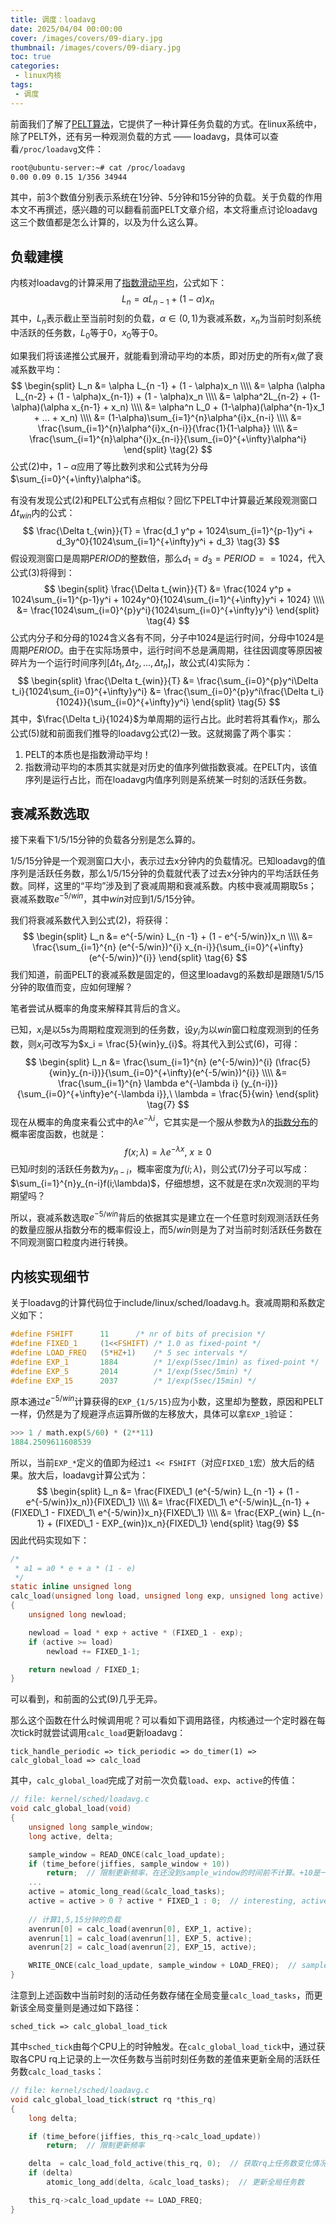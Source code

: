 ```yaml
---
title: 调度：loadavg
date: 2025/04/04 00:00:00
cover: /images/covers/09-diary.jpg
thumbnail: /images/covers/09-diary.jpg
toc: true
categories: 
 - linux内核
tags:
 - 调度
---
```


前面我们了解了[PELT算法](/linux内核-调度：PELT算法/)，它提供了一种计算任务负载的方式。在linux系统中，除了PELT外，还有另一种观测负载的方式 —— loadavg，具体可以查看`/proc/loadavg`文件：

```bash
root@ubuntu-server:~# cat /proc/loadavg 
0.00 0.09 0.15 1/356 34944
```

其中，前3个数值分别表示系统在1分钟、5分钟和15分钟的负载。关于负载的作用本文不再撰述，感兴趣的可以翻看前面PELT文章介绍，本文将重点讨论loadavg这三个数值都是怎么计算的，以及为什么这么算。

<!-- more -->

## 负载建模

内核对loadavg的计算采用了[指数滑动平均](https://zh.wikipedia.org/wiki/%E7%A7%BB%E5%8B%95%E5%B9%B3%E5%9D%87#%E6%8C%87%E6%95%B8%E7%A7%BB%E5%8B%95%E5%B9%B3%E5%9D%87)，公式如下：
$$
L_n = \alpha L_{n -1} + (1 - \alpha)x_n  \tag{1}
$$
其中，$L_n$表示截止至当前时刻的负载，$\alpha \in (0, 1)$为衰减系数，$x_n$为当前时刻系统中活跃的任务数，$L_0$等于0，$x_0$等于0。

如果我们将该递推公式展开，就能看到滑动平均的本质，即对历史的所有${x_i}$做了衰减系数平均：
$$
\begin{split}
L_n &= \alpha L_{n -1} + (1 - \alpha)x_n \\\\
&= \alpha (\alpha L_{n-2} + (1 - \alpha)x_{n-1}) + (1 - \alpha)x_n \\\\
&= \alpha^2L_{n-2} + (1-\alpha)(\alpha x_{n-1} + x_n) \\\\
&= \alpha^n L_0 + (1-\alpha)(\alpha^{n-1}x_1 + ... + x_n) \\\\
&= (1-\alpha)\sum_{i=1}^{n}\alpha^{i}x_{n-i} \\\\
&= \frac{\sum_{i=1}^{n}\alpha^{i}x_{n-i}}{\frac{1}{1-\alpha}} \\\\
&= \frac{\sum_{i=1}^{n}\alpha^{i}x_{n-i}}{\sum_{i=0}^{+\infty}\alpha^i}
\end{split} \tag{2}
$$
公式(2)中，$1-\alpha$应用了等比数列求和公式转为分母$\sum_{i=0}^{+\infty}\alpha^i$。

有没有发现公式(2)和PELT公式有点相似？回忆下PELT中计算最近某段观测窗口$\Delta t_{win}$内的公式：
$$
\frac{\Delta t_{win}}{T} 
= \frac{d_1 y^p + 1024\sum_{i=1}^{p-1}y^i + d_3y^0}{1024\sum_{i=1}^{+\infty}y^i + d_3}  \tag{3}
$$
假设观测窗口是周期$PERIOD$的整数倍，那么$d_1 = d_3 = PERIOD == 1024$，代入公式(3)将得到：
$$
\begin{split}
\frac{\Delta t_{win}}{T}
&= \frac{1024 y^p + 1024\sum_{i=1}^{p-1}y^i + 1024y^0}{1024\sum_{i=1}^{+\infty}y^i + 1024} \\\\
&= \frac{1024\sum_{i=0}^{p}y^i}{1024\sum_{i=0}^{+\infty}y^i}
\end{split}  \tag{4}
$$
公式内分子和分母的1024含义各有不同，分子中1024是运行时间，分母中1024是周期$PERIOD$。由于在实际场景中，运行时间不总是满周期，往往因调度等原因被碎片为一个运行时间序列$[\Delta t_1, \Delta t_2, ..., \Delta t_n]$，故公式(4)实际为：
$$
\begin{split}
\frac{\Delta t_{win}}{T}
&= \frac{\sum_{i=0}^{p}y^i\Delta t_i}{1024\sum_{i=0}^{+\infty}y^i}
&= \frac{\sum_{i=0}^{p}y^i\frac{\Delta t_i}{1024}}{\sum_{i=0}^{+\infty}y^i}
\end{split}  \tag{5}
$$
其中，$\frac{\Delta t_i}{1024}$为单周期的运行占比。此时若将其看作$x_i$，那么公式(5)就和前面我们推导的loadavg公式(2)一致。这就揭露了两个事实：

1. PELT的本质也是指数滑动平均！
2. 指数滑动平均的本质其实就是对历史的值序列做指数衰减。在PELT内，该值序列是运行占比，而在loadavg内值序列则是系统某一时刻的活跃任务数。

## 衰减系数选取

接下来看下1/5/15分钟的负载各分别是怎么算的。

1/5/15分钟是一个观测窗口大小，表示过去x分钟内的负载情况。已知loadavg的值序列是活跃任务数，那么1/5/15分钟的负载就代表了过去x分钟内的平均活跃任务数。同样，这里的“平均”涉及到了衰减周期和衰减系数。内核中衰减周期取5s；衰减系数取$e^{-5/win}$，其中$win$对应到1/5/15分钟。

我们将衰减系数代入到公式(2)，将获得：
$$
\begin{split}
L_n &= e^{-5/win} L_{n -1} + (1 - e^{-5/win})x_n \\\\
&= \frac{\sum_{i=1}^{n} (e^{-5/win})^{i} x_{n-i}}{\sum_{i=0}^{+\infty}(e^{-5/win})^{i}}
\end{split}  \tag{6}
$$
我们知道，前面PELT的衰减系数是固定的，但这里loadavg的系数却是跟随1/5/15分钟的取值而变，应如何理解？

笔者尝试从概率的角度来解释其背后的含义。

已知，$x_i$是以5s为周期粒度观测到的任务数，设$y_i$为以$win$窗口粒度观测到的任务数，则$x_i$可改写为$x_i = \frac{5}{win}y_{i}$。将其代入到公式(6)，可得：
$$
\begin{split}
L_n &= \frac{\sum_{i=1}^{n} (e^{-5/win})^{i} (\frac{5}{win}y_{n-i})}{\sum_{i=0}^{+\infty}(e^{-5/win})^{i}} \\\\
&= \frac{\sum_{i=1}^{n} \lambda e^{-\lambda i} (y_{n-i})}{\sum_{i=0}^{+\infty}e^{-\lambda i}},\ \lambda = \frac{5}{win}
\end{split}  \tag{7}
$$
现在从概率的角度来看公式中的$\lambda e^{-\lambda i}$，它其实是一个服从参数为$\lambda$的[指数分布](https://zh.wikipedia.org/wiki/%E6%8C%87%E6%95%B0%E5%88%86%E5%B8%83)的概率密度函数，也就是：
$$
f(x;\lambda) = \lambda e^{-\lambda x}, \ x \ge 0 \tag{8}
$$
已知$i$时刻的活跃任务数为$y_{n-i}$，概率密度为$f(i;\lambda)$，则公式(7)分子可以写成：$\sum_{i=1}^{n}y_{n-i}f(i;\lambda)$，仔细想想，这不就是在求$n$次观测的平均期望吗？

所以，衰减系数选取$e^{-5/win}$背后的依据其实是建立在一个任意时刻观测活跃任务的数量应服从指数分布的概率假设上，而$5/win$则是为了对当前时刻活跃任务数在不同观测窗口粒度内进行转换。

## 内核实现细节

关于loadavg的计算代码位于include/linux/sched/loadavg.h。衰减周期和系数定义如下：

```c
#define FSHIFT		11		/* nr of bits of precision */
#define FIXED_1		(1<<FSHIFT)	/* 1.0 as fixed-point */
#define LOAD_FREQ	(5*HZ+1)	/* 5 sec intervals */
#define EXP_1		1884		/* 1/exp(5sec/1min) as fixed-point */
#define EXP_5		2014		/* 1/exp(5sec/5min) */
#define EXP_15		2037		/* 1/exp(5sec/15min) */
```

原本通过$e^{-5/win}$计算获得的`EXP_{1/5/15}`应为小数，这里却为整数，原因和PELT一样，仍然是为了规避浮点运算所做的左移放大，具体可以拿`EXP_1`验证：

```python
>>> 1 / math.exp(5/60) * (2**11)
1884.2509611608539
```

所以，当前`EXP_*`定义的值即为经过`1 << FSHIFT`（对应`FIXED_1`宏）放大后的结果。放大后，loadavg计算公式为：
$$
\begin{split}
L_n &= \frac{FIXED\_1 (e^{-5/win} L_{n -1} + (1 - e^{-5/win})x_n)}{FIXED\_1} \\\\
&= \frac{FIXED\_1\ e^{-5/win}L_{n-1} + (FIXED\_1 - FIXED\_1\ e^{-5/win})x_n}{FIXED\_1} \\\\
&= \frac{EXP_{win} L_{n-1} + (FIXED\_1 - EXP_{win})x_n}{FIXED\_1}
\end{split} \tag{9}
$$
因此代码实现如下：

```c
/*
 * a1 = a0 * e + a * (1 - e)
 */
static inline unsigned long
calc_load(unsigned long load, unsigned long exp, unsigned long active)
{
	unsigned long newload;

	newload = load * exp + active * (FIXED_1 - exp);
	if (active >= load)
		newload += FIXED_1-1;

	return newload / FIXED_1;
}
```
可以看到，和前面的公式(9)几乎无异。

那么这个函数在什么时候调用呢？可以看如下调用路径，内核通过一个定时器在每次tick时就尝试调用`calc_load`更新loadavg：

`tick_handle_periodic => tick_periodic => do_timer(1) => calc_global_load => calc_load`

其中，`calc_global_load`完成了对前一次负载`load`、`exp`、`active`的传值：

```c
// file: kernel/sched/loadavg.c
void calc_global_load(void)
{
	unsigned long sample_window;
	long active, delta;

	sample_window = READ_ONCE(calc_load_update);
	if (time_before(jiffies, sample_window + 10))
		return;  // 限制更新频率，在还没到sample_window的时间前不计算。+10是一个经验值，确保CPU已经更新了calc_load_tasks
    ...
	active = atomic_long_read(&calc_load_tasks);
	active = active > 0 ? active * FIXED_1 : 0;  // interesting, active也做了放大。是担心任务数值太小导致最终load变化不明显？
	
    // 计算1,5,15分钟的负载
	avenrun[0] = calc_load(avenrun[0], EXP_1, active);
	avenrun[1] = calc_load(avenrun[1], EXP_5, active);
	avenrun[2] = calc_load(avenrun[2], EXP_15, active);

	WRITE_ONCE(calc_load_update, sample_window + LOAD_FREQ);  // sample_window往后LOAD_FREQ递增，表示在LOAD_FREQ后再进行计算
}
```

注意到上述函数中当前时刻的活动任务数存储在全局变量`calc_load_tasks`，而更新该全局变量则是通过如下路径：

`sched_tick => calc_global_load_tick`

其中`sched_tick`由每个CPU上的时钟触发。在`calc_global_load_tick`中，通过获取各CPU rq上记录的上一次任务数与当前时刻任务数的差值来更新全局的活跃任务数`calc_load_tasks`：

```c
// file: kernel/sched/loadavg.c
void calc_global_load_tick(struct rq *this_rq)
{
	long delta;

	if (time_before(jiffies, this_rq->calc_load_update))
		return;  // 限制更新频率

	delta  = calc_load_fold_active(this_rq, 0);  // 获取rq上任务数变化情况
	if (delta)
		atomic_long_add(delta, &calc_load_tasks);  // 更新全局任务数

	this_rq->calc_load_update += LOAD_FREQ;
}
```
